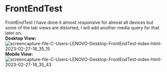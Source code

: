 # FrontEndTest
FrontEndTest
I have done it almost responsive for almost all devices but some of the tab views are distorted, I will add another media query for that later on.  
                                                                **Desktop View:**  
![screencapture-file-C-Users-LENOVO-Desktop-FrontEndTest-index-html-2023-02-27-18_35_15](https://user-images.githubusercontent.com/123532079/221571907-51eb1718-43f6-46b0-aef9-a0f2e7730687.png)  
                                                                **Mobile View:**  
![screencapture-file-C-Users-LENOVO-Desktop-FrontEndTest-index-html-2023-02-27-18_35_43](https://user-images.githubusercontent.com/123532079/221571966-12196dde-caea-4b9e-a313-774e2aeac68b.png)
